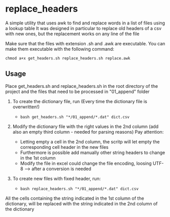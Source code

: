 # replace_headers
A simple utility that uses awk to find and replace words in a list of files using a lookup table
It was designed in particular to replace old headers of a csv with new ones, but the replacement works on any line of the file

Make sure that the files with extension .sh and .awk are executable. You can make them executable with the following command:

    chmod a+x get_headers.sh replace_headers.sh replace.awk

## Usage
Place get_headers.sh and replace_headers.sh in the root directory of the project and the files that need to be processed in 
"01_append" folder

1. To create the dictionary file, run (Every time the dictionary file is overwritten!)

    -     bash get_headers.sh "*/01_append/*.dat" dict.csv
	
2. Modify the dictionary file with the right values in the 2nd column (add also an empty third column - needed for parsing reasons) Pay 
	attention:
		
    - Letting empty a cell in the 2nd column, the scritp will let empty the corresponding cell header in the new files 
    - Furthermore is possible add manually other string headers to change in the 1st column 
    - Modify the file in excel could change the file encoding, loosing UTF-8 --> after a conversion is needed

3. To create new files with fixed header, run:

    -     bash replace_headers.sh "*/01_append/*.dat" dict.csv

All the cells containing the string indicated in the 1st column of the dictionary, will be replaced with the string indicated 
in the 2nd column of the dictionary
